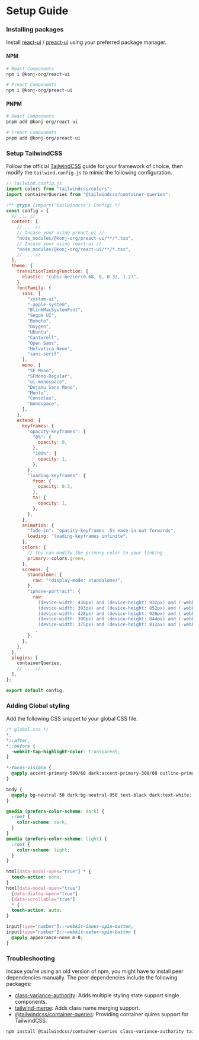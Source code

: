 # Setup Guide

### Installing packages

Install [react-ui](https://www.npmjs.com/package/@konj-org/react-ui) / [preact-ui](https://www.npmjs.com/package/@konj-org/preact-ui) using your preferred package manager.

#### NPM

```bash
# React Components
npm i @konj-org/react-ui

# Preact Components
npm i @konj-org/preact-ui
```

#### PNPM

```bash
# React Components
pnpm add @konj-org/react-ui

# Preact Components
pnpm add @konj-org/preact-ui
```

### Setup TailwindCSS

Follow the official [TailwindCSS](https://github.com/tailwindlabs/tailwindcss) guide for your framework of choice, then modify the `tailwind.config.js` to mimic the following configuration.

```js
// tailwind.config.js
import colors from "tailwindcss/colors";
import containerQueries from "@tailwindcss/container-queries";

/** @type {import('tailwindcss').Config} */
const config = {
  // ... //
  content: [
    // ... //
    // Incase your using preact-ui //
    "node_modules/@konj-org/preact-ui/**/*.tsx",
    // Incase your using react-ui //
    "node_modules/@konj-org/react-ui/**/*.tsx",
    // ... //
  ],
  theme: {
    transitionTimingFunction: {
      elastic: "cubic-bezier(0.68, 0, 0.32, 1.2)",
    },
    fontFamily: {
      sans: [
        "system-ui",
        "-apple-system",
        "BlinkMacSystemFont",
        "Segoe UI",
        "Roboto",
        "Oxygen",
        "Ubuntu",
        "Cantarell",
        "Open Sans",
        "Helvetica Neue",
        "sans-serif",
      ],
      mono: [
        "SF Mono",
        "SFMono-Regular",
        "ui-monospace",
        "DejaVu Sans Mono",
        "Menlo",
        "Consolas",
        "monospace",
      ],
    },
    extend: {
      keyframes: {
        "opacity-keyframes": {
          "0%": {
            opacity: 0,
          },
          "100%": {
            opacity: 1,
          },
        },
        "loading-keyframes": {
          from: {
            opacity: 0.5,
          },
          to: {
            opacity: 1,
          },
        },
      },
      animation: {
        "fade-in": "opacity-keyframes .5s ease-in-out forwards",
        loading: "loading-keyframes infinite",
      },
      colors: {
        // You can modify the primary color to your linking
        primary: colors.green,
      },
      screens: {
        standalone: {
          raw: "(display-mode: standalone)",
        },
        "iphone-portrait": {
          raw: `
            (device-width: 430px) and (device-height: 932px) and (-webkit-device-pixel-ratio: 3) and (orientation: portrait), 
            (device-width: 393px) and (device-height: 852px) and (-webkit-device-pixel-ratio: 3) and (orientation: portrait), 
            (device-width: 428px) and (device-height: 926px) and (-webkit-device-pixel-ratio: 3) and (orientation: portrait), 
            (device-width: 390px) and (device-height: 844px) and (-webkit-device-pixel-ratio: 3) and (orientation: portrait), 
            (device-width: 375px) and (device-height: 812px) and (-webkit-device-pixel-ratio: 3) and (orientation: portrait)
          `,
        },
      },
    },
  },
  plugins: [
    containerQueries,
    // ... //
  ],
};

export default config;
```

### Adding Global styling

Add the following CSS snippet to your global CSS file.

```css
/* global.css */
*,
*::after,
*::before {
  -webkit-tap-highlight-color: transparent;
}

*:focus-visible {
  @apply accent-primary-500/60 dark:accent-primary-300/60 outline-primary-500/60 dark:outline-primary-300/60;
}

body {
  @apply bg-neutral-50 dark:bg-neutral-950 text-black dark:text-white;
}

@media (prefers-color-scheme: dark) {
  :root {
    color-scheme: dark;
  }
}
@media (prefers-color-scheme: light) {
  :root {
    color-scheme: light;
  }
}

html[data-modal-open="true"] * {
  touch-action: none;
}
html[data-modal-open="true"]
  [data-dialog-open="true"]
  [data-scrollable="true"]
  * {
  touch-action: auto;
}

input[type="number"]::-webkit-inner-spin-button,
input[type="number"]::-webkit-outer-spin-button {
  @apply appearance-none m-0;
}
```

### Troubleshooting

Incase you're using an old version of npm, you might have to install peer dependencies manually. The peer dependencies include the following packages:

- [class-variance-authority](https://github.com/joe-bell/cva): Adds multiple styling state support single components.
- [tailwind-merge](https://github.com/dcastil/tailwind-merge): Adds class name merging support.
- [@tailwindcss/container-queries](https://github.com/tailwindlabs/tailwindcss-container-queries): Providing container quires support for TailwindCSS.

```bash
npm install @tailwindcss/container-queries class-variance-authority tailwind-merge
```
